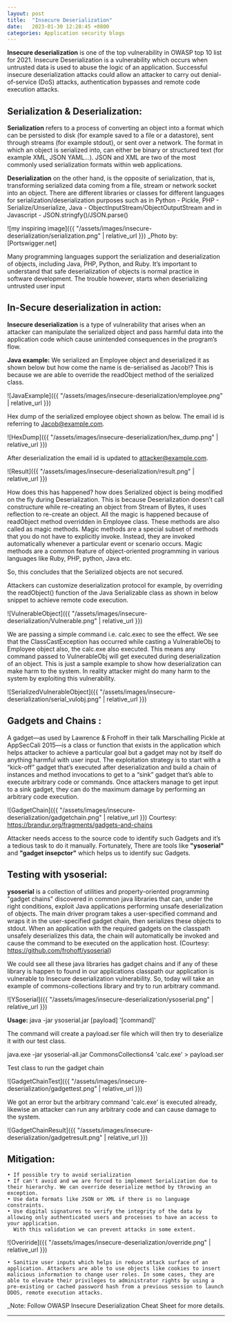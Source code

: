 ```yaml
---
layout: post
title:  "Insecure Deserialization"
date:   2023-01-30 12:28:45 +0800
categories: Application security blogs
---
```


**Insecure deserialization** is one of the top vulnerability in OWASP top 10 list for 2021. Insecure Deserialization is a vulnerability which occurs when untrusted data is used to abuse the logic of an application. Successful insecure deserialization attacks could allow an attacker to carry out denial-of-service (DoS) attacks, authentication bypasses and remote code execution attacks.

## Serialization & Deserialization: ##

**Serialization** refers to a process of converting an object into a format which can be persisted to disk (for example saved to a file or a datastore), sent through streams (for example stdout), or sent over a network. The format in which an object is serialized into, can either be binary or structured text (for example XML, JSON YAML…). JSON and XML are two of the most commonly used serialization formats within web applications.

**Deserialization** on the other hand, is the opposite of serialization, that is, transforming serialized data coming from a file, stream or network socket into an object.
There are different libraries or classes for different languages for serialization/deserialization purposes such as in Python - Pickle, PHP - Serialize/Unserialize, Java - ObjectInputStream/ObjectOutputStream and in Javascript - JSON.stringfy()/JSON.parse()

![my inspiring image]({{ "/assets/images/insecure-deserialization/serialization.png" | relative_url }})
_Photo by: [Portswigger.net]

Many programming languages support the serialization and deserialization of objects, including Java, PHP, Python, and Ruby. It’s important to understand that safe deserialization of objects is normal practice in software development. The trouble however, starts when deserializing untrusted user input


## In-Secure deserialization in action: ##

**Insecure deserialization** is a type of vulnerability that arises when an attacker can manipulate the serialized object and pass harmful data into the application code which cause unintended consequences in the program’s flow.

**Java example:**
We serialized an Employee object and deserialized it as shown below but how come the name is de-serialised as Jacob!? This is because we are able to override the readObject method of the serialized class.

![JavaExample]({{ "/assets/images/insecure-deserialization/employee.png" | relative_url }})


Hex dump of the serialized employee object shown as below. The email id is referring to Jacob@example.com.


![HexDump]({{ "/assets/images/insecure-deserialization/hex_dump.png" | relative_url }})


After deserialization the email id is updated to attacker@example.com.

![Result]({{ "/assets/images/insecure-deserialization/result.png" | relative_url }})


How does this has happened? how does Serialized object is being modified on the fly during Deserialization. This is because Deserialization doesn’t call constructure while re-creating an object from Stream of Bytes, it uses reflection to re-create an object. All the magic is happened because of readObject method overridden in Employee class. These methods are also called as magic methods. Magic methods are a special subset of methods that you do not have to explicitly invoke. Instead, they are invoked automatically whenever a particular event or scenario occurs. Magic methods are a common feature of object-oriented programming in various languages like Ruby, PHP, python, Java etc.

So, this concludes that the Serialized objects are not secured.

Attackers can customize deserialization protocol for example, by overriding the readObject() function of the Java Serializable class as shown in below snippet to achieve remote code execution.


![VulnerableObject]({{ "/assets/images/insecure-deserialization/Vulnerable.png" | relative_url }})


We are passing a simple command i.e. calc.exec to see the effect. We see that the ClassCastException has occurred while casting a VulnerableObj to Employee object also, the calc.exe also executed. This means any command passed to VulnerableObj will get executed during deserialization of an object. This is just a sample example to show how deserialization can make harm to the system. In reality attacker might do many harm to the system by exploiting this vulnerability.


![SerializedVulnerableObject]({{ "/assets/images/insecure-deserialization/serial_vulobj.png" | relative_url }})


## Gadgets and Chains : ##

A gadget—as used by Lawrence & Frohoff in their talk Marschalling Pickle at AppSecCali 2015—is a class or function that exists in the application which helps attacker to achieve a particular goal but a gadget may not by itself do anything harmful with user input.
The exploitation strategy is to start with a “kick-off” gadget that’s executed after deserialization and build a chain of instances and method invocations to get to a “sink” gadget that’s able to execute arbitrary code or commands. Once attackers manage to get input to a sink gadget, they can do the maximum damage by performing an arbitrary code execution.


![GadgetChain]({{ "/assets/images/insecure-deserialization/gadgetchain.png" | relative_url }})
Courtesy: https://brandur.org/fragments/gadgets-and-chains

Attacker needs access to the source code to identify such Gadgets and it’s a tedious task to do it manually. Fortunately, There are tools like **"ysoserial"** and **"gadget insepctor"** which helps us to identify suc Gadgets.

## Testing with ysoserial: ##

**ysoserial** is a collection of utilities and property-oriented programming "gadget chains" discovered in common java libraries that can, under the right conditions, exploit Java applications performing unsafe deserialization of objects. The main driver program takes a user-specified command and wraps it in the user-specified gadget chain, then serializes these objects to stdout. When an application with the required gadgets on the classpath unsafely deserializes this data, the chain will automatically be invoked and cause the command to be executed on the application host. (Courtesy: https://github.com/frohoff/ysoserial)

We could see all these java libraries has gadget chains and if any of these library is happen to found in our applications classpath our application is vulnerable to Insecure deserialization vulnerability. So, today will take an example of commons-collections library and try to run arbitrary command.

![YSoserial]({{ "/assets/images/insecure-deserialization/ysoserial.png" | relative_url }})


**Usage:** java -jar ysoserial.jar [payload] '[command]'

The command will create a payload.ser file which will then try to deserialize it with our test class.

java.exe -jar ysoserial-all.jar CommonsCollections4 'calc.exe' > payload.ser

Test class to run the gadget chain

![GadgetChainTest]({{ "/assets/images/insecure-deserialization/gadgettest.png" | relative_url }})


We got an error but the arbitrary command 'calc.exe' is executed already, likewise an attacker can run any arbitrary code and can cause damage to the system.

![GadgetChainResult]({{ "/assets/images/insecure-deserialization/gadgetresult.png" | relative_url }})


## Mitigation: ##

	• If possible try to avoid serialization
    • If can't avoid and we are forced to implement Serialization due to their hierarchy. We can override deserialize method by throwing an exception.
    • Use data formats like JSON or XML if there is no language constraints. 
	• Use digital signatures to verify the integrity of the data by allowing only authenticated users and processes to have an access to your application. 
      With this validation we can prevent attacks in some extent.
	 

![Overiride]({{ "/assets/images/insecure-deserialization/override.png" | relative_url }})

	• Sanitize user inputs which helps in reduce attack surface of an application. Attackers are able to use objects like cookies to insert malicious information to change user roles. In some cases, they are able to elevate their privileges to administrator rights by using a pre-existing or cached password hash from a previous session to launch DDOS, remote execution attacks.


_Note: Follow OWASP Insecure Deserialization Cheat Sheet for more details.

---